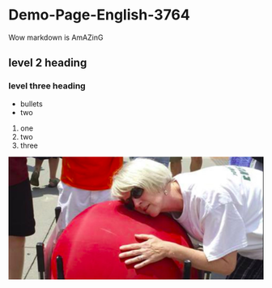 # Demo-Page-English-3764

Wow markdown is AmAZinG

## level 2 heading 
### level three heading 
- bullets 
- two 

1. one 
2. two 
3. three


![THis picutre is great](wow.JPG)
